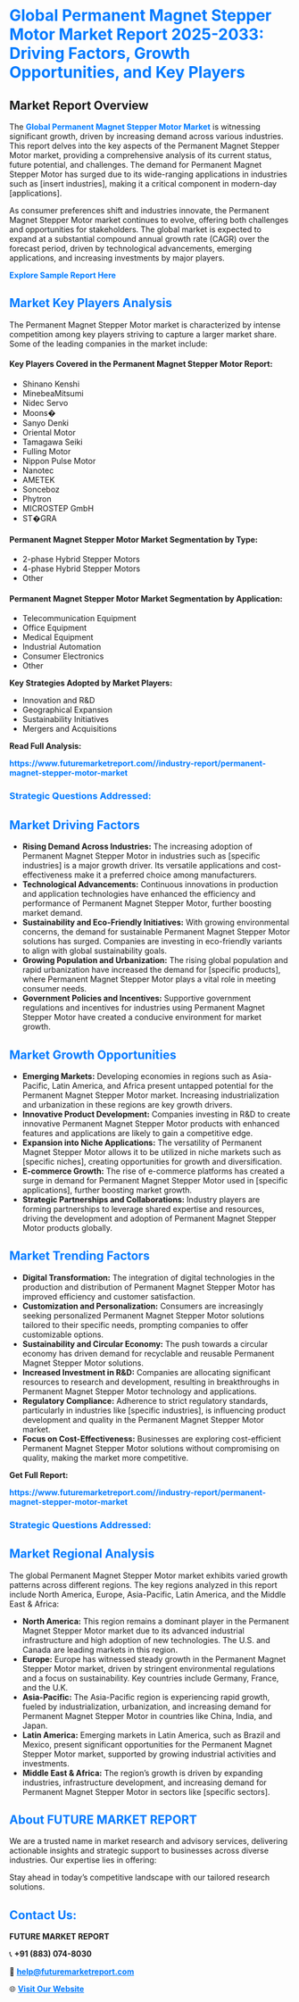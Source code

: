 <h1 style="color: #007BFF;">Global Permanent Magnet Stepper Motor Market Report 2025-2033: Driving Factors, Growth Opportunities, and Key Players</h1>

<section id="overview">
<h2>Market Report Overview</h2>
<p>The <a href="https://www.futuremarketreport.com//industry-report/permanent-magnet-stepper-motor-market" style="color: #007BFF; text-decoration: none;"><strong>Global Permanent Magnet Stepper Motor Market</strong></a> is witnessing significant growth, driven by increasing demand across various industries. This report delves into the key aspects of the Permanent Magnet Stepper Motor market, providing a comprehensive analysis of its current status, future potential, and challenges. The demand for Permanent Magnet Stepper Motor has surged due to its wide-ranging applications in industries such as [insert industries], making it a critical component in modern-day [applications].</p>
<p>As consumer preferences shift and industries innovate, the Permanent Magnet Stepper Motor market continues to evolve, offering both challenges and opportunities for stakeholders. The global market is expected to expand at a substantial compound annual growth rate (CAGR) over the forecast period, driven by technological advancements, emerging applications, and increasing investments by major players.</p>
</section>

<section id="overview">
<p><a href="https://www.futuremarketreport.com//request-sample/reportId=46347" style="color: #007BFF; text-decoration: none;"><strong>Explore Sample Report Here</strong></a></p>
</section>

<section id="key-players">
<h2 style="color: #007BFF;">Market Key Players Analysis</h2>
<p>The Permanent Magnet Stepper Motor market is characterized by intense competition among key players striving to capture a larger market share. Some of the leading companies in the market include:</p>
<h4>Key Players Covered in the Permanent Magnet Stepper Motor Report:</h4>
<ul><li>Shinano Kenshi</li><li>MinebeaMitsumi</li><li>Nidec Servo</li><li>Moons�</li><li>Sanyo Denki</li><li>Oriental Motor</li><li>Tamagawa Seiki</li><li>Fulling Motor</li><li>Nippon Pulse Motor</li><li>Nanotec</li><li>AMETEK</li><li>Sonceboz</li><li>Phytron</li><li>MICROSTEP GmbH</li><li>ST�GRA</li></ul>
<h4>Permanent Magnet Stepper Motor Market Segmentation by Type:</h4>
<ul><li>2-phase Hybrid Stepper Motors</li><li>4-phase Hybrid Stepper Motors</li><li>Other</li></ul>

<h4>Permanent Magnet Stepper Motor Market Segmentation by Application:</h4>
<ul><li>Telecommunication Equipment</li><li>Office Equipment</li><li>Medical Equipment</li><li>Industrial Automation</li><li>Consumer Electronics</li><li>Other</li></ul>
<p><strong>Key Strategies Adopted by Market Players:</strong></p>
<ul>
<li>Innovation and R&D</li>
<li>Geographical Expansion</li>
<li>Sustainability Initiatives</li>
<li>Mergers and Acquisitions</li>
</ul>
</section>

<section>
<p><strong>Read Full Analysis: </strong></p><a href="https://www.futuremarketreport.com//industry-report/permanent-magnet-stepper-motor-market" style="color: #007BFF; text-decoration: none;"><strong>https://www.futuremarketreport.com//industry-report/permanent-magnet-stepper-motor-market</strong></a>
<h3 style="color: #007BFF;">Strategic Questions Addressed:</h3>
</section>

<section id="driving-factors">
<h2 style="color: #007BFF;">Market Driving Factors</h2>
<ul>
<li><strong>Rising Demand Across Industries:</strong> The increasing adoption of Permanent Magnet Stepper Motor in industries such as [specific industries] is a major growth driver. Its versatile applications and cost-effectiveness make it a preferred choice among manufacturers.</li>
<li><strong>Technological Advancements:</strong> Continuous innovations in production and application technologies have enhanced the efficiency and performance of Permanent Magnet Stepper Motor, further boosting market demand.</li>
<li><strong>Sustainability and Eco-Friendly Initiatives:</strong> With growing environmental concerns, the demand for sustainable Permanent Magnet Stepper Motor solutions has surged. Companies are investing in eco-friendly variants to align with global sustainability goals.</li>
<li><strong>Growing Population and Urbanization:</strong> The rising global population and rapid urbanization have increased the demand for [specific products], where Permanent Magnet Stepper Motor plays a vital role in meeting consumer needs.</li>
<li><strong>Government Policies and Incentives:</strong> Supportive government regulations and incentives for industries using Permanent Magnet Stepper Motor have created a conducive environment for market growth.</li>
</ul>
</section>

<section id="growth-opportunities">
<h2 style="color: #007BFF;">Market Growth Opportunities</h2>
<ul>
<li><strong>Emerging Markets:</strong> Developing economies in regions such as Asia-Pacific, Latin America, and Africa present untapped potential for the Permanent Magnet Stepper Motor market. Increasing industrialization and urbanization in these regions are key growth drivers.</li>
<li><strong>Innovative Product Development:</strong> Companies investing in R&D to create innovative Permanent Magnet Stepper Motor products with enhanced features and applications are likely to gain a competitive edge.</li>
<li><strong>Expansion into Niche Applications:</strong> The versatility of Permanent Magnet Stepper Motor allows it to be utilized in niche markets such as [specific niches], creating opportunities for growth and diversification.</li>
<li><strong>E-commerce Growth:</strong> The rise of e-commerce platforms has created a surge in demand for Permanent Magnet Stepper Motor used in [specific applications], further boosting market growth.</li>
<li><strong>Strategic Partnerships and Collaborations:</strong> Industry players are forming partnerships to leverage shared expertise and resources, driving the development and adoption of Permanent Magnet Stepper Motor products globally.</li>
</ul>
</section>

<section id="trending-factors">
<h2 style="color: #007BFF;">Market Trending Factors</h2>
<ul>
<li><strong>Digital Transformation:</strong> The integration of digital technologies in the production and distribution of Permanent Magnet Stepper Motor has improved efficiency and customer satisfaction.</li>
<li><strong>Customization and Personalization:</strong> Consumers are increasingly seeking personalized Permanent Magnet Stepper Motor solutions tailored to their specific needs, prompting companies to offer customizable options.</li>
<li><strong>Sustainability and Circular Economy:</strong> The push towards a circular economy has driven demand for recyclable and reusable Permanent Magnet Stepper Motor solutions.</li>
<li><strong>Increased Investment in R&D:</strong> Companies are allocating significant resources to research and development, resulting in breakthroughs in Permanent Magnet Stepper Motor technology and applications.</li>
<li><strong>Regulatory Compliance:</strong> Adherence to strict regulatory standards, particularly in industries like [specific industries], is influencing product development and quality in the Permanent Magnet Stepper Motor market.</li>
<li><strong>Focus on Cost-Effectiveness:</strong> Businesses are exploring cost-efficient Permanent Magnet Stepper Motor solutions without compromising on quality, making the market more competitive.</li>
</ul>
</section>

<section>
<p><strong>Get Full Report: </strong></p><a href="https://www.futuremarketreport.com//industry-report/permanent-magnet-stepper-motor-market" style="color: #007BFF; text-decoration: none;"><strong>https://www.futuremarketreport.com//industry-report/permanent-magnet-stepper-motor-market</strong></a>
<h3 style="color: #007BFF;">Strategic Questions Addressed:</h3>
</section>


<section id="regional-analysis">
<h2 style="color: #007BFF;">Market Regional Analysis</h2>
<p>The global Permanent Magnet Stepper Motor market exhibits varied growth patterns across different regions. The key regions analyzed in this report include North America, Europe, Asia-Pacific, Latin America, and the Middle East & Africa:</p>
<ul>
<li><strong>North America:</strong> This region remains a dominant player in the Permanent Magnet Stepper Motor market due to its advanced industrial infrastructure and high adoption of new technologies. The U.S. and Canada are leading markets in this region.</li>
<li><strong>Europe:</strong> Europe has witnessed steady growth in the Permanent Magnet Stepper Motor market, driven by stringent environmental regulations and a focus on sustainability. Key countries include Germany, France, and the U.K.</li>
<li><strong>Asia-Pacific:</strong> The Asia-Pacific region is experiencing rapid growth, fueled by industrialization, urbanization, and increasing demand for Permanent Magnet Stepper Motor in countries like China, India, and Japan.</li>
<li><strong>Latin America:</strong> Emerging markets in Latin America, such as Brazil and Mexico, present significant opportunities for the Permanent Magnet Stepper Motor market, supported by growing industrial activities and investments.</li>
<li><strong>Middle East & Africa:</strong> The region’s growth is driven by expanding industries, infrastructure development, and increasing demand for Permanent Magnet Stepper Motor in sectors like [specific sectors].</li>
</ul>
</section>

<footer>
<h2 style="color: #007BFF;">About FUTURE MARKET REPORT</h2>
<p>We are a trusted name in market research and advisory services, delivering actionable insights and strategic support to businesses across diverse industries. Our expertise lies in offering:</p>

<p>Stay ahead in today’s competitive landscape with our tailored research solutions.</p>

<h2 style="color: #007BFF;">Contact Us:</h2>
<p><strong>FUTURE MARKET REPORT</strong></p>
<p>📞 <strong>+91 (883) 074-8030</strong></p>
<p>📧 <strong><a href="mailto:help@futuremarketreport.com" style="color: #007BFF;">help@futuremarketreport.com</a></strong></p>
<p>🌐 <strong><a href="https://www.futuremarketreport.com/" style="color: #007BFF;">Visit Our Website</a></strong></p>
</footer>